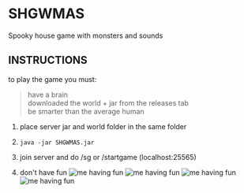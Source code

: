 # SHGWMAS
Spooky house game with monsters and sounds

## INSTRUCTIONS

to play the game you must:  
> have a brain  
> downloaded the world + jar from the releases tab  
> be smarter than the average human  
  
  
1. place server jar and world folder in the same folder

2. ``java -jar SHGWMAS.jar``

3. join server and do /sg or /startgame (localhost:25565)

4. don't have fun
![me having fun](https://cdn-121.anonfiles.com/x6YemeQ0u9/e02a4657-1635122412/smaller.png)
![me having fun](https://cdn-126.anonfiles.com/3da9n7Q5u5/53b27746-1635122650/dark.png)
![me having fun](https://cdn-123.anonfiles.com/5da6n9Qfu8/e76b02c5-1635122620/zumbie.png)
![me having fun](https://cdn-123.anonfiles.com/7ea6n4Qeu3/b7a506e2-1635122632/window.png)
